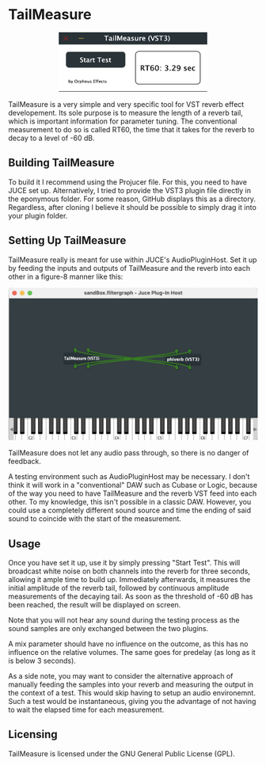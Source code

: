  # TailMeasure
 
 <p align="center">
  <img src="Images/TailMeasureGUI.png"  width="300" height="120" alt="TailMeasure GUI"/>
</p>

 TailMeasure is a very simple and very specific tool for VST reverb effect developement. Its sole purpose is to measure the length of a reverb tail, which is important information for parameter tuning. The conventional measurement to do so is called RT60, the time that it takes for the reverb to decay to a level of -60 dB.

 ## Building TailMeasure

 To build it I recommend using the Projucer file. For this, you need to have JUCE set up. Alternatively, I tried to provide the VST3 plugin file directly in the eponymous folder. For some reason, GitHub displays this as a directory. Regardless, after cloning I believe it should be possible to simply drag it into your plugin folder.
 
 ## Setting Up TailMeasure
 
 TailMeasure really is meant for use within JUCE's AudioPluginHost. Set it up by feeding the inputs and outputs of TailMeasure and the reverb into each other in a figure-8 manner like this:
  
 <p align="center">
  <img src="Images/IOConfiguration.png" alt="IO Configuration"/>
</p>
 
 TailMeasure does not let any audio pass through, so there is no danger of feedback.
  
 A testing environment such as AudioPluginHost may be necessary. I don't think it will work in a "conventional" DAW such as Cubase or Logic, because of the way you need to have TailMeasure and the reverb VST feed into each other. To my knowledge, this isn't possible in a classic DAW. However, you could use a completely different sound source and time the ending of said sound to coincide with the start of the measurement.
 
 ## Usage
 
 Once you have set it up, use it by simply pressing "Start Test". This will broadcast white noise on both channels into the reverb for three seconds, allowing it ample time to build up. Immediately afterwards, it measures the initial amplitude of the reverb tail, followed by continuous amplitude measurements of the decaying tail. As soon as the threshold of -60 dB has been reached, the result will be displayed on screen.
 
 Note that you will not hear any sound during the testing process as the sound samples are only exchanged between the two plugins.
 
 A mix parameter should have no influence on the outcome, as this has no influence on the relative volumes. The same goes for predelay (as long as it is below 3 seconds).
 
 As a side note, you may want to consider the alternative approach of manually feeding the samples into your reverb and measuring the output in the context of a test. This would skip having to setup an audio environemnt. Such a test would be instantaneous, giving you the advantage of not having to wait the elapsed time for each measurement.
 
 ## Licensing
 
 TailMeasure is licensed under the GNU General Public License (GPL).
 
 
 
 
 

